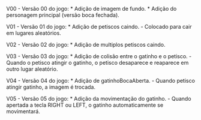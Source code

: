 V00 - Versão 00 do jogo:
    * Adição de imagem de fundo.
    * Adição do personagem principal (versão boca fechada).

V01 - Versão 01 do jogo:
    * Adição de petiscos caindo.
        - Colocado para cair em lugares aleatórios.

V02 - Versão 02 do jogo:
    * Adição de multiplos petiscos caindo.

V03 - Versão 03 do jogo: 
    * Adição de colisão entre o gatinho e o petisco.
        - Quando o petisco atingir o gatinho, o petisco desaparece e reaparece em outro lugar aleatório.

V04 - Versão 04 do jogo:
    * Adição de gatinhoBocaAberta.
        - Quando petisco atingir gatinho, a imagem é trocada.

        
V05 - Versão 05 do jogo:
    * Adição da movimentação do gatinho.
        - Quando apertada a tecla RIGHT ou LEFT, o gatinho automaticamente se movimentará.
